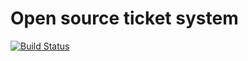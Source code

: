 # Open source ticket system

[![Build Status](https://travis-ci.org/helptasker/helptasker.svg?branch=master)](https://travis-ci.org/helptasker/helptasker)

